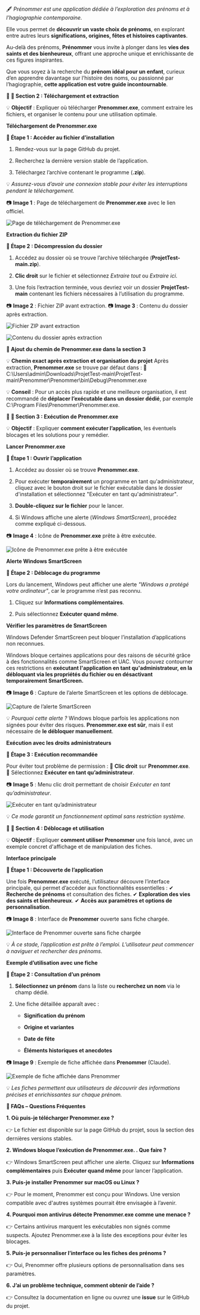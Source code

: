 🖋 *Prénommer est une application dédiée à l’exploration des prénoms et à l’hagiographie contemporaine.*

Elle vous permet de **découvrir un vaste choix de prénoms**, en explorant entre autres leurs **significations, origines, fêtes et histoires captivantes**.

Au-delà des prénoms, **Prénommer** vous invite à plonger dans les **vies des saints et des bienheureux**, offrant une approche unique et enrichissante de ces figures inspirantes.

Que vous soyez à la recherche du **prénom idéal pour un enfant**, curieux d’en apprendre davantage sur l’histoire des noms, ou passionné par l’hagiographie, **cette application est votre guide incontournable**.

**📝 📂 Section 2 : Téléchargement et extraction**

💡 **Objectif** : Expliquer où télécharger **Prenommer.exe**, comment extraire les fichiers, et organiser le contenu pour une utilisation optimale.

**Téléchargement de Prenommer.exe**

**📌 Étape 1 : Accéder au fichier d’installation**

1. Rendez-vous sur la page GitHub du projet.

2. Recherchez la dernière version stable de l’application.

3. Téléchargez l’archive contenant le programme (**.zip**).

💡 *Assurez-vous d’avoir une connexion stable pour éviter les interruptions pendant le téléchargement.*

📷 **Image 1** : Page de téléchargement de **Prenommer.exe** avec le lien officiel.

![Page de téléchargement de Prenommer.exe](Image_1.png)

**Extraction du fichier ZIP**

**📌 Étape 2 : Décompression du dossier**

1. Accédez au dossier où se trouve l’archive téléchargée (**ProjetTest-main.zip**).

2. **Clic droit** sur le fichier et sélectionnez *Extraire tout* ou *Extraire ici*.

3. Une fois l’extraction terminée, vous devriez voir un dossier **ProjetTest-main** contenant les fichiers nécessaires à l’utilisation du programme.

📷 **Image 2** : Fichier ZIP avant extraction. 📷 **Image 3** : Contenu du dossier après extraction.

![Fichier ZIP avant extraction](Image_2.png)

![Contenu du dossier après extraction](Image_3.png)

**📂 Ajout du chemin de Prenommer.exe dans la section 3**

💡 **Chemin exact après extraction et organisation du projet** Après extraction, **Prenommer.exe** se trouve par défaut dans : 📌 C:\\Users\\admin\\Downloads\\ProjetTest-main\\ProjetTest-main\\Prenommer\\Prenommer\\bin\\Debug\\Prenommer.exe

💡 **Conseil** : Pour un accès plus rapide et une meilleure organisation, il est recommandé de **déplacer l’exécutable dans un dossier dédié**, par exemple C:\\Program Files\\Prenommer\\Prenommer.exe.

**📝 📂 Section 3 : Exécution de Prenommer.exe**

💡 **Objectif** : Expliquer **comment exécuter l’application**, les éventuels blocages et les solutions pour y remédier.

**Lancer Prenommer.exe**

**📌 Étape 1 : Ouvrir l’application**

1. Accédez au dossier où se trouve **Prenommer.exe**.

2. Pour exécuter **temporairement** un programme en tant qu'administrateur, cliquez avec le bouton droit sur le fichier exécutable dans le dossier d'installation et sélectionnez "Exécuter en tant qu'administrateur"*.*

3. **Double-cliquez sur le fichier** pour le lancer.

4. Si Windows affiche une alerte (*Windows SmartScreen*), procédez comme expliqué ci-dessous.

📷 **Image 4** : Icône de **Prenommer.exe** prête à être exécutée.

![Icône de Prenommer.exe prête à être exécutée](Image_4.png)

**Alerte Windows SmartScreen**

**📌 Étape 2 : Déblocage du programme**

Lors du lancement, Windows peut afficher une alerte *"Windows a protégé votre ordinateur"*, car le programme n’est pas reconnu.

1. Cliquez sur **Informations complémentaires**.

2. Puis sélectionnez **Exécuter quand même**.

**Vérifier les paramètres de SmartScreen**

Windows Defender SmartScreen peut bloquer l’installation d’applications non reconnues.

Windows bloque certaines applications pour des raisons de sécurité grâce à des fonctionnalités comme SmartScreen et UAC. Vous pouvez contourner ces restrictions en **exécutant l'application en tant qu'administrateur, en la débloquant via les propriétés du fichier ou en désactivant temporairement SmartScreen.**

📷 **Image 6** : Capture de l’alerte SmartScreen et les options de déblocage.

![Capture de l’alerte SmartScreen](Image_6.png)

💡 *Pourquoi cette alerte ?* Windows bloque parfois les applications non signées pour éviter des risques. **Prenommer.exe est sûr**, mais il est nécessaire de **le débloquer manuellement**.

**Exécution avec les droits administrateurs**

**📌 Étape 3 : Exécution recommandée**

Pour éviter tout problème de permission : 🔹 **Clic droit** sur **Prenommer.exe**. 🔹 Sélectionnez **Exécuter en tant qu’administrateur**.

📷 **Image 5** : Menu clic droit permettant de choisir *Exécuter en tant qu’administrateur*.

![Exécuter en tant qu’administrateur](Image_5.png)

💡 *Ce mode garantit un fonctionnement optimal sans restriction système.*

**📝 📂 Section 4 : Déblocage et utilisation**

💡 **Objectif** : Expliquer **comment utiliser Prenommer** une fois lancé, avec un exemple concret d'affichage et de manipulation des fiches.

**Interface principale**

**📌 Étape 1 : Découverte de l’application**

Une fois **Prenommer.exe** exécuté, l’utilisateur découvre l’interface principale, qui permet d’accéder aux fonctionnalités essentielles : ✔ **Recherche de prénoms** et consultation des fiches. ✔ **Exploration des vies des saints et bienheureux**. ✔ **Accès aux paramètres et options de personnalisation**.

📷 **Image 8** : Interface de **Prenommer** ouverte sans fiche chargée.

![Interface de Prenommer ouverte sans fiche chargée](Image_8.png)

💡 *À ce stade, l’application est prête à l’emploi. L’utilisateur peut commencer à naviguer et rechercher des prénoms.*

**Exemple d’utilisation avec une fiche**

**📌 Étape 2 : Consultation d’un prénom**

1. **Sélectionnez un prénom** dans la liste ou **recherchez un nom** via le champ dédié.

2. Une fiche détaillée apparaît avec :

   * **Signification du prénom**

   * **Origine et variantes**

   * **Date de fête**

   * **Éléments historiques et anecdotes**

📷 **Image 9** : Exemple de fiche affichée dans **Prenommer** (Claude).

![Exemple de fiche affichée dans Prenommer](Image_9.png)

💡 *Les fiches permettent aux utilisateurs de découvrir des informations précises et enrichissantes sur chaque prénom.*

**📌 FAQs – Questions Fréquentes**

**1\. Où puis-je télécharger Prenommer.exe ?**

👉 Le fichier est disponible sur la page GitHub du projet, sous la section des dernières versions stables.

**2\. Windows bloque l’exécution de Prenommer.exe. . Que faire ?**

👉 Windows SmartScreen peut afficher une alerte. Cliquez sur **Informations complémentaires** puis **Exécuter quand même** pour lancer l’application.

**3\. Puis-je installer Prenommer sur macOS ou Linux ?**

👉 Pour le moment, Prenommer est conçu pour Windows. Une version compatible avec d'autres systèmes pourrait être envisagée à l’avenir.

**4\. Pourquoi mon antivirus détecte Prenommer.exe comme une menace ?**

👉 Certains antivirus marquent les exécutables non signés comme suspects. Ajoutez Prenommer.exe à la liste des exceptions pour éviter les blocages.

**5\. Puis-je personnaliser l’interface ou les fiches des prénoms ?**

👉 Oui, Prenommer offre plusieurs options de personnalisation dans ses paramètres.

**6\. J’ai un problème technique, comment obtenir de l’aide ?**

👉 Consultez la documentation en ligne ou ouvrez une **issue** sur le GitHub du projet.